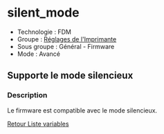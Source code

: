 # silent_mode

* Technologie : FDM
* Groupe : [Réglages de l'Imprimante](../printer_settings/printer_settings.md)
* Sous groupe : Général - Firmware 
* Mode : Avancé

## Supporte le mode silencieux

### Description

Le firmware est compatible avec le mode silencieux.

[Retour Liste variables](variable_list.md)
